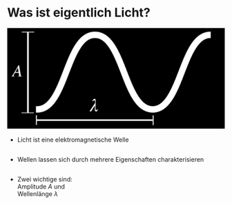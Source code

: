 # Was ist eigentlich Licht?

<div class="grid grid-cols-3 justify-center justify-items-center items-center min-h-100">
  <div class="col-span-2 self-center">
    <img src="/images/wave_compl.png" class="max-h-60 shadow-xl" />
  </div>
  <div class="list ml-5">

  <div>

  * Licht ist eine elektromagnetische Welle <br/>

  </div>
  <div>

  * Wellen lassen sich durch mehrere Eigenschaften charakterisieren
  
  </div>
  <div>

  * Zwei wichtige sind: <br/> Amplitude $A$ und <br/> Wellenlänge $\lambda$
  
  </div>
  </div>
</div>

<style>

  .list li{
    margin-bottom: 1.8rem !important;
  }
  .not-active {
  opacity: 0.1 !important;
  }
</style>